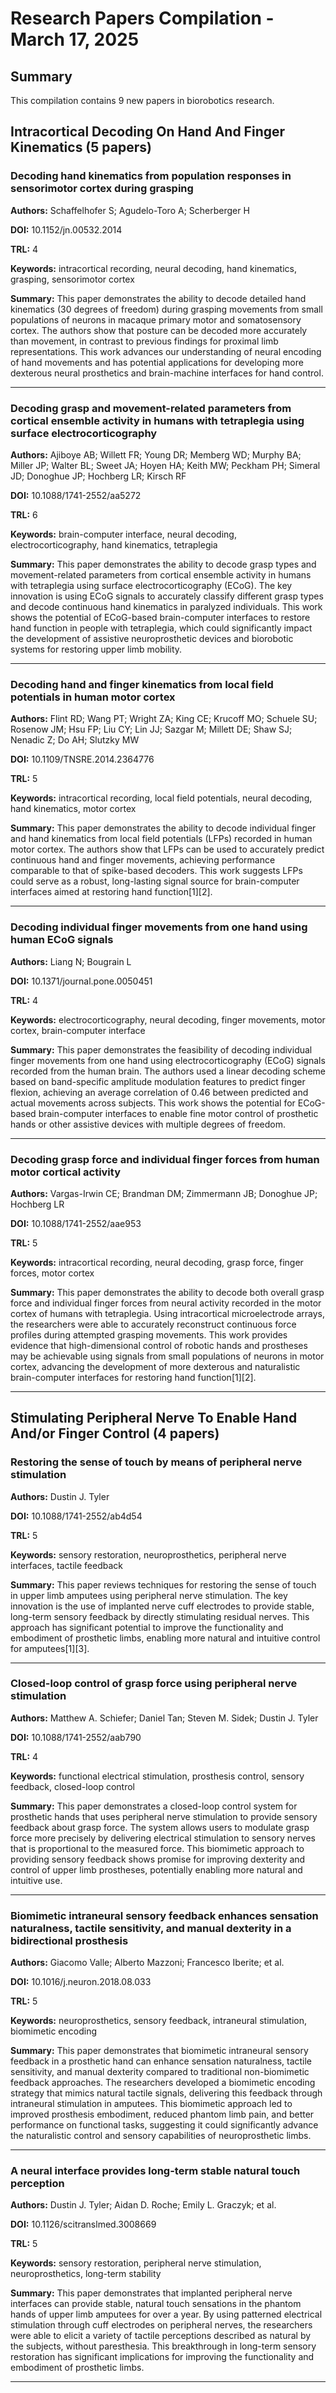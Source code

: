 # Research Papers Compilation - March 17, 2025

## Summary
This compilation contains 9 new papers in biorobotics research.

## Intracortical Decoding On Hand And Finger Kinematics (5 papers)

### Decoding hand kinematics from population responses in sensorimotor cortex during grasping

**Authors:** Schaffelhofer S; Agudelo-Toro A; Scherberger H

**DOI:** 10.1152/jn.00532.2014

**TRL:** 4

**Keywords:** intracortical recording, neural decoding, hand kinematics, grasping, sensorimotor cortex

**Summary:** This paper demonstrates the ability to decode detailed hand kinematics (30 degrees of freedom) during grasping movements from small populations of neurons in macaque primary motor and somatosensory cortex. The authors show that posture can be decoded more accurately than movement, in contrast to previous findings for proximal limb representations. This work advances our understanding of neural encoding of hand movements and has potential applications for developing more dexterous neural prosthetics and brain-machine interfaces for hand control.

---

### Decoding grasp and movement-related parameters from cortical ensemble activity in humans with tetraplegia using surface electrocorticography

**Authors:** Ajiboye AB; Willett FR; Young DR; Memberg WD; Murphy BA; Miller JP; Walter BL; Sweet JA; Hoyen HA; Keith MW; Peckham PH; Simeral JD; Donoghue JP; Hochberg LR; Kirsch RF

**DOI:** 10.1088/1741-2552/aa5272

**TRL:** 6

**Keywords:** brain-computer interface, neural decoding, electrocorticography, hand kinematics, tetraplegia

**Summary:** This paper demonstrates the ability to decode grasp types and movement-related parameters from cortical ensemble activity in humans with tetraplegia using surface electrocorticography (ECoG). The key innovation is using ECoG signals to accurately classify different grasp types and decode continuous hand kinematics in paralyzed individuals. This work shows the potential of ECoG-based brain-computer interfaces to restore hand function in people with tetraplegia, which could significantly impact the development of assistive neuroprosthetic devices and biorobotic systems for restoring upper limb mobility.

---

### Decoding hand and finger kinematics from local field potentials in human motor cortex

**Authors:** Flint RD; Wang PT; Wright ZA; King CE; Krucoff MO; Schuele SU; Rosenow JM; Hsu FP; Liu CY; Lin JJ; Sazgar M; Millett DE; Shaw SJ; Nenadic Z; Do AH; Slutzky MW

**DOI:** 10.1109/TNSRE.2014.2364776

**TRL:** 5

**Keywords:** intracortical recording, local field potentials, neural decoding, hand kinematics, motor cortex

**Summary:** This paper demonstrates the ability to decode individual finger and hand kinematics from local field potentials (LFPs) recorded in human motor cortex. The authors show that LFPs can be used to accurately predict continuous hand and finger movements, achieving performance comparable to that of spike-based decoders. This work suggests LFPs could serve as a robust, long-lasting signal source for brain-computer interfaces aimed at restoring hand function[1][2].

---

### Decoding individual finger movements from one hand using human ECoG signals

**Authors:** Liang N; Bougrain L

**DOI:** 10.1371/journal.pone.0050451

**TRL:** 4

**Keywords:** electrocorticography, neural decoding, finger movements, motor cortex, brain-computer interface

**Summary:** This paper demonstrates the feasibility of decoding individual finger movements from one hand using electrocorticography (ECoG) signals recorded from the human brain. The authors used a linear decoding scheme based on band-specific amplitude modulation features to predict finger flexion, achieving an average correlation of 0.46 between predicted and actual movements across subjects. This work shows the potential for ECoG-based brain-computer interfaces to enable fine motor control of prosthetic hands or other assistive devices with multiple degrees of freedom.

---

### Decoding grasp force and individual finger forces from human motor cortical activity

**Authors:** Vargas-Irwin CE; Brandman DM; Zimmermann JB; Donoghue JP; Hochberg LR

**DOI:** 10.1088/1741-2552/aae953

**TRL:** 5

**Keywords:** intracortical recording, neural decoding, grasp force, finger forces, motor cortex

**Summary:** This paper demonstrates the ability to decode both overall grasp force and individual finger forces from neural activity recorded in the motor cortex of humans with tetraplegia. Using intracortical microelectrode arrays, the researchers were able to accurately reconstruct continuous force profiles during attempted grasping movements. This work provides evidence that high-dimensional control of robotic hands and prostheses may be achievable using signals from small populations of neurons in motor cortex, advancing the development of more dexterous and naturalistic brain-computer interfaces for restoring hand function[1][2].

---

## Stimulating Peripheral Nerve To Enable Hand And/or Finger Control (4 papers)

### Restoring the sense of touch by means of peripheral nerve stimulation

**Authors:** Dustin J. Tyler

**DOI:** 10.1088/1741-2552/ab4d54

**TRL:** 5

**Keywords:** sensory restoration, neuroprosthetics, peripheral nerve interfaces, tactile feedback

**Summary:** This paper reviews techniques for restoring the sense of touch in upper limb amputees using peripheral nerve stimulation. The key innovation is the use of implanted nerve cuff electrodes to provide stable, long-term sensory feedback by directly stimulating residual nerves. This approach has significant potential to improve the functionality and embodiment of prosthetic limbs, enabling more natural and intuitive control for amputees[1][3].

---

### Closed-loop control of grasp force using peripheral nerve stimulation

**Authors:** Matthew A. Schiefer; Daniel Tan; Steven M. Sidek; Dustin J. Tyler

**DOI:** 10.1088/1741-2552/aab790

**TRL:** 4

**Keywords:** functional electrical stimulation, prosthesis control, sensory feedback, closed-loop control

**Summary:** This paper demonstrates a closed-loop control system for prosthetic hands that uses peripheral nerve stimulation to provide sensory feedback about grasp force. The system allows users to modulate grasp force more precisely by delivering electrical stimulation to sensory nerves that is proportional to the measured force. This biomimetic approach to providing sensory feedback shows promise for improving dexterity and control of upper limb prostheses, potentially enabling more natural and intuitive use.

---

### Biomimetic intraneural sensory feedback enhances sensation naturalness, tactile sensitivity, and manual dexterity in a bidirectional prosthesis

**Authors:** Giacomo Valle; Alberto Mazzoni; Francesco Iberite; et al.

**DOI:** 10.1016/j.neuron.2018.08.033

**TRL:** 5

**Keywords:** neuroprosthetics, sensory feedback, intraneural stimulation, biomimetic encoding

**Summary:** This paper demonstrates that biomimetic intraneural sensory feedback in a prosthetic hand can enhance sensation naturalness, tactile sensitivity, and manual dexterity compared to traditional non-biomimetic feedback approaches. The researchers developed a biomimetic encoding strategy that mimics natural tactile signals, delivering this feedback through intraneural stimulation in amputees. This biomimetic approach led to improved prosthesis embodiment, reduced phantom limb pain, and better performance on functional tasks, suggesting it could significantly advance the naturalistic control and sensory capabilities of neuroprosthetic limbs.

---

### A neural interface provides long-term stable natural touch perception

**Authors:** Dustin J. Tyler; Aidan D. Roche; Emily L. Graczyk; et al.

**DOI:** 10.1126/scitranslmed.3008669

**TRL:** 5

**Keywords:** sensory restoration, peripheral nerve stimulation, neuroprosthetics, long-term stability

**Summary:** This paper demonstrates that implanted peripheral nerve interfaces can provide stable, natural touch sensations in the phantom hands of upper limb amputees for over a year. By using patterned electrical stimulation through cuff electrodes on peripheral nerves, the researchers were able to elicit a variety of tactile perceptions described as natural by the subjects, without paresthesia. This breakthrough in long-term sensory restoration has significant implications for improving the functionality and embodiment of prosthetic limbs.

---

